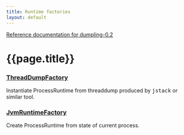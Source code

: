 ```yaml
---
title: Runtime factories
layout: default
---
```

[Reference documentation for dumpling-0.2](.)
# {{page.title}}
### [ThreadDumpFactory](./apidocs/com/github/olivergondza/dumpling/factory/ThreadDumpFactory.html)
Instantiate ProcessRuntime from threaddump produced by <tt>jstack</tt> or similar tool.
### [JvmRuntimeFactory](./apidocs/com/github/olivergondza/dumpling/factory/JvmRuntimeFactory.html)
Create ProcessRuntime from state of current process.
